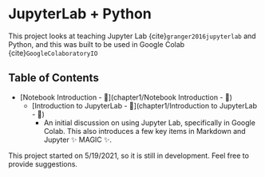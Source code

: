 # JupyterLab + Python

This project looks at teaching Jupyter Lab {cite}`granger2016jupyterlab` and Python, and this was built to be used in Google Colab {cite}`GoogleColaboratoryIO`

## Table of Contents

* [Notebook Introduction - 🐸](chapter1/Notebook Introduction - 🐸)
    * [Introduction to JupyterLab - 🐘](chapter1/Introduction to JupyterLab - 🐘)
        * An initial discussion on using Jupyter Lab, specifically in Google Colab. This also introduces a few key items in Markdown and Jupyter ✨ MAGIC ✨.


This project started on 5/19/2021, so it is still in development. Feel free to provide suggestions. 

